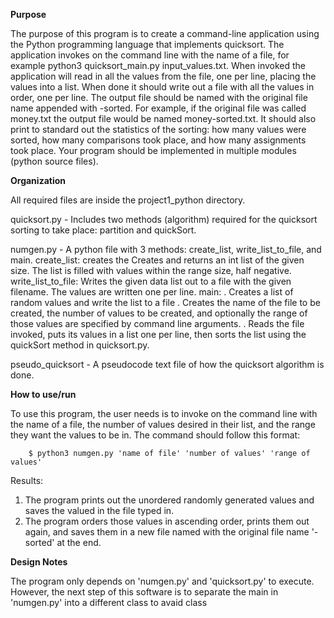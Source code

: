 ************Purpose************

The purpose of this program is to create a command-line application using the Python programming language 
that implements quicksort. The application invokes on the command line with the name of a file, 
for example python3 quicksort_main.py input_values.txt. When invoked the application will read in all the
values from the file, one per line, placing the values into a list. When done it should write out a file 
with all the values in order, one per line. The output file should be named with the original file name appended
with -sorted. For example, if the original file was called money.txt the output file would be named money-sorted.txt.
It should also print to standard out the statistics of the sorting: how many values were sorted, how many comparisons
took place, and how many assignments took place. Your program should be implemented in multiple modules (python source
files).


**********Organization**********

All required files are inside the project1_python directory. 

quicksort.py - Includes two methods (algorithm) required for the quicksort sorting to take place: partition and quickSort.

numgen.py - A python file with 3 methods: create_list, write_list_to_file, and main.
            create_list: creates the Creates and returns an int list of the given size. 
                The list is filled with values within the range size, half negative.
            write_list_to_file: Writes the given data list out to a file with the given filename. 
                The values are written one per line.
            main:   . Creates a list of random values and write the list to a file
                    . Creates the name of the file to be created, the number of values to be created,
                    and optionally the range of those values are specified by command line arguments.
                    . Reads the file invoked, puts its values in a list one per line, then sorts the 
                    list using the quickSort method in quicksort.py.

pseudo_quicksort - A pseudocode text file of how the quicksort algorithm is done.

**********How to use/run**********

To use this program, the user needs is to invoke on the command line with the name of a file, the number of values desired in
their list, and the range they want the values to be in. The command should follow this format:

        $ python3 numgen.py 'name of file' 'number of values' 'range of values'
Results:
1. The program prints out the unordered randomly generated values and saves the valued in the file typed in.
2. The program orders those values in ascending order, prints them out again, and saves them in a new file named with the
original file name '-sorted' at the end.

**********Design Notes**********

The program only depends on 'numgen.py' and 'quicksort.py' to execute. However, the next step of this software is to separate
the main in 'numgen.py' into a different class to avaid class  